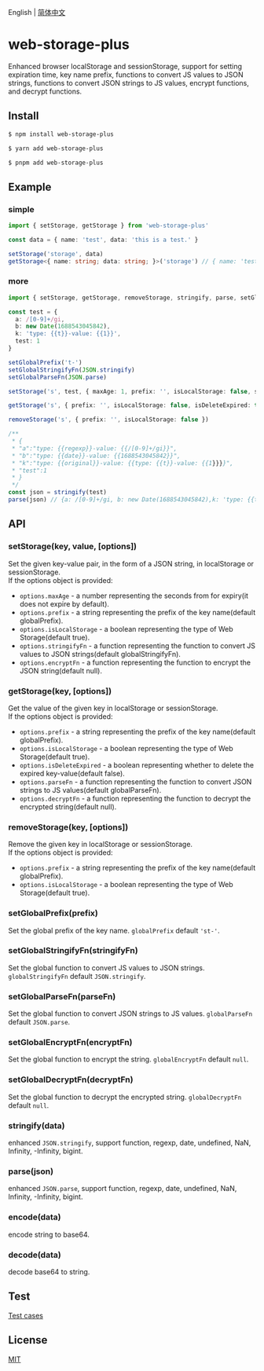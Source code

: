 English | [简体中文](https://github.com/wansongtao/web-storage-plus/blob/main/README.zh-CN.md)
# web-storage-plus
Enhanced browser localStorage and sessionStorage, support for setting expiration time, key name prefix, functions to convert JS values to JSON strings, functions to convert JSON strings to JS values, encrypt functions, and decrypt functions.  

## Install
```bash
$ npm install web-storage-plus

$ yarn add web-storage-plus

$ pnpm add web-storage-plus
```
## Example
### simple
```typescript
import { setStorage, getStorage } from 'web-storage-plus'

const data = { name: 'test', data: 'this is a test.' }

setStorage('storage', data)
getStorage<{ name: string; data: string; }>('storage') // { name: 'test', data: 'this is a test.' }
```
### more
```typescript
import { setStorage, getStorage, removeStorage, stringify, parse, setGlobalStringifyFn, setGlobalParseFn, setGlobalPrefix } from 'web-storage-plus'

const test = {
  a: /[0-9]+/gi,
  b: new Date(1688543045842),
  k: 'type: {{t}}-value: {{1}}',
  test: 1
}

setGlobalPrefix('t-')
setGlobalStringifyFn(JSON.stringify)
setGlobalParseFn(JSON.parse)

setStorage('s', test, { maxAge: 1, prefix: '', isLocalStorage: false, stringifyFn: stringify, encryptFn: (v) => encodeURIComponent(v) })

getStorage('s', { prefix: '', isLocalStorage: false, isDeleteExpired: true, parseFn: parse, decryptFn: (v) => decodeURIComponent(v) })

removeStorage('s', { prefix: '', isLocalStorage: false })

/**
 * {
 * "a":"type: {{regexp}}-value: {{/[0-9]+/gi}}",
 * "b":"type: {{date}}-value: {{1688543045842}}",
 * "k":"type: {{original}}-value: {{type: {{t}}-value: {{1}}}}",
 * "test":1
 * }
 */
const json = stringify(test)
parse(json) // {a: /[0-9]+/gi, b: new Date(1688543045842),k: 'type: {{t}}-value: {{1}}', test: 1}
```
## API
### setStorage(key, value, [options])
Set the given key-value pair, in the form of a JSON string, in localStorage or sessionStorage.  
If the options object is provided:
- `options.maxAge` -  a number representing the seconds from for expiry(it does not expire by default).
- `options.prefix` - a string representing the prefix of the key name(default globalPrefix).
- `options.isLocalStorage` - a boolean representing the type of Web Storage(default true).
- `options.stringifyFn` - a function representing the function to convert JS values to JSON strings(default globalStringifyFn).
- `options.encryptFn` - a function representing the function to encrypt the JSON string(default null).
### getStorage(key, [options])
Get the value of the given key in localStorage or sessionStorage.  
If the options object is provided:
- `options.prefix` - a string representing the prefix of the key name(default globalPrefix).
- `options.isLocalStorage` - a boolean representing the type of Web Storage(default true).
- `options.isDeleteExpired` - a boolean representing whether to delete the expired key-value(default false).
- `options.parseFn` - a function representing the function to convert JSON strings to JS values(default globalParseFn).
- `options.decryptFn` - a function representing the function to decrypt the encrypted string(default null).
### removeStorage(key, [options])
Remove the given key in localStorage or sessionStorage.  
If the options object is provided:
- `options.prefix` - a string representing the prefix of the key name(default globalPrefix).
- `options.isLocalStorage` - a boolean representing the type of Web Storage(default true).
### setGlobalPrefix(prefix)
Set the global prefix of the key name. `globalPrefix` default `'st-'`.
### setGlobalStringifyFn(stringifyFn)
Set the global function to convert JS values to JSON strings. `globalStringifyFn` default `JSON.stringify`.
### setGlobalParseFn(parseFn)
Set the global function to convert JSON strings to JS values. `globalParseFn` default `JSON.parse`.
### setGlobalEncryptFn(encryptFn)
Set the global function to encrypt the string. `globalEncryptFn` default `null`.
### setGlobalDecryptFn(decryptFn)
Set the global function to decrypt the encrypted string. `globalDecryptFn` default `null`.
### stringify(data)
enhanced `JSON.stringify`, support function, regexp, date, undefined, NaN, Infinity, -Infinity, bigint.
### parse(json)
enhanced `JSON.parse`, support function, regexp, date, undefined, NaN, Infinity, -Infinity, bigint.
### encode(data)
encode string to base64.
### decode(data)
decode base64 to string.
## Test
[Test cases](https://github.com/wansongtao/web-storage-plus/blob/main/test/storage.test.ts)
## License
[MIT](https://github.com/wansongtao/web-storage-plus/blob/main/LICENSE)